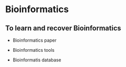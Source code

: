 # Bioinformatics

## To learn and recover Bioinformatics 

- Bioinformatics paper

- Bioinformatics tools

- Bioinformatis database
